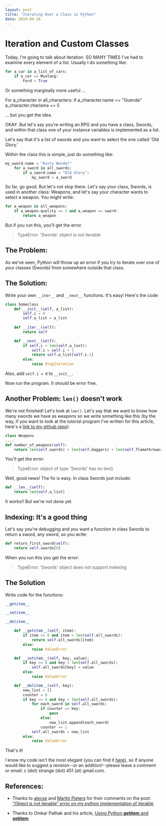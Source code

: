 ```yaml
---
layout: post
title: "Iterating Over a Class in Python"
date: 2019-04-26
---
```

# Iteration and Custom Classes
Today, I'm going to talk about iteration.
SO MANY TIMES I've had to examine every element of a list. Usually I do something like:

```python
for a_car in a_list_of_cars:
    if a_car == Mustang:
        Ford = True
```

Or something marginally more useful ...

For a_character in all_characters:
    if a_character.name == "Guenda"
        a_character.charisma += 5
        
... but you get the idea.

OKAY. But let's say you're writing an RPG and you have a class, Swords, and within that class one of your instance variables is implemented as a list.

Let's say that it's a list of swords and you want to select the one called 'Old Glory.'

Within the class this is simple, just do something like:

```python
my_sword.name = "Rusty Wonder"
    for a_sword in all_swords:
        if a_sword.name = "Old Glory":
            my_sword = a_sword
```

So far, go good. But let's not stop there. Let's say your class, Swords, is used in another class: Weapons, and let's say your character wants to select a weapon. You might write:

```python
for a_weapon in all_weapons:
    if a_weapon.quality == 3 and a_weapon == sword:
        return a_weapon
```

But if you run this, you'll get the error. 

>TypeError: 'Swords' object is not iterable

## The Problem:
As we've seen, Python will throw up an error if you try to iterate over one of your classes (Swords) from somewhere outside that class.

## The Solution:
Write your own `__iter__` and `__next__` functions. It's easy! Here's the code:


```python
class Someclass
    def __init__(self, a_list):
        self.i = 0
        self.a_list = a_list
        
    def __iter__(self):
        return self

    def __next__(self):
        if self.i < len(self.a_lost):
            self.i = self.i + 1
            return self.a_list[self.i-1]
        else:
            raise StopIteration
```
Also, add `self.i = 0` to `__init__`.

Now run the program. It *should* be error free.

## Another Problem: `len()` doesn't work

We're not finished! Let's look at `len()`. Let's say that we want to know how many swords we have as weapons so we write something like this (by the way, if you want to look at the tutorial program I've written for this article, here's a [link to my github repo](https://github.com/poly451/Tutorials)):


```python
class Weapons
....
def number_of_weapons(self):
    return len(self.swords) + len(self.daggers) + len(self.flamethrowers)
```

You'll get the error:

> TypeError: object of type 'Swords' has no len()

Well, good news! The fix is easy. In class Swords just include:

```python
def __len__(self):
    return len(self.a_list)
```

It works!! But we're not done yet.

## Indexing: It's a good thing
Let's say you're debugging and you want a function in class Swords to return a sword, any sword, so you write:

```python
def return_first_sword(self):
    return self.swords[0]
```

When you run this you get the error:

> TypeError: 'Swords' object does not support indexing

## The Solution
Write code for the functions:

```python
__getitem__

__setitem__

__delitem__
```

```python
    def __getitem__(self, item):
        if item >= 0 and item < len(self.all_swords):
            return self.all_swords[item]
        else:
            raise ValueError

    def __setitem__(self, key, value):
        if key >= 0 and key < len(self.all_swords):
            self.all_swords[key] = value
        else:
            raise ValueError

    def __delitem__(self, key):
        new_list = []
        counter = 0
        if key >= 0 and key < len(self.all_swords):
            for each_sword in self.all_swords:
                if counter == key:
                    pass
                else:
                    new_list.append(each_sword)
                counter += 1
            self.all_swords = new_list
        else:
            raise ValueError    
```

That's it!

I know my code isn't the most elegant (you can find it [here](https://github.com/poly451/Tutorials/blob/master/Class-Iteration/the_code.py)), so if anyone would like to suggest a revision--or an addition!--please leave a comment or email: c (dot) strange (dot) 451 (at) gmail.com. 

## References:
* Thanks to [alecxe](https://stackoverflow.com/users/771848/alecxe) and [Martin Pieters](https://stackoverflow.com/users/100297/martijn-pieters) for their comments on the post: ["Object is not iterable" error on my python implementation of iterable](https://stackoverflow.com/questions/18506144/object-is-not-iterable-error-on-my-python-implementation-of-iterable).

* Thanks to Omkar Pathak and his article, [Using Python __getitem__ and __setitem__](https://www.omkarpathak.in/2018/04/11/python-getitem-and-setitem/).
